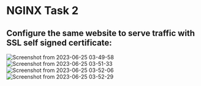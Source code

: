 # NGINX Task 2
## Configure the same website to serve traffic with SSL self signed certificate:
![Screenshot from 2023-06-25 03-49-58](https://github.com/amrabunemr98/Sprints-tasks/assets/128842547/3838f3dc-f97a-4841-b4c4-a3da692c1cdd)
![Screenshot from 2023-06-25 03-51-33](https://github.com/amrabunemr98/Sprints-tasks/assets/128842547/3025f23b-4815-416d-ae5d-c248a7b2b8f1)
![Screenshot from 2023-06-25 03-52-06](https://github.com/amrabunemr98/Sprints-tasks/assets/128842547/568a6588-7fe5-4c9e-8b0a-814f3e92afa3)
![Screenshot from 2023-06-25 03-52-29](https://github.com/amrabunemr98/Sprints-tasks/assets/128842547/06d23bfc-5e77-4e7d-84ef-ceb906e90752)
